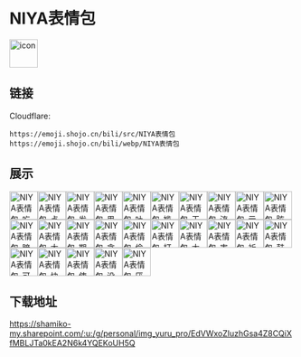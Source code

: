 # NIYA表情包
<img src="https://emoji.shojo.cn/bili/src/NIYA表情包/icon.png" width="50" height="50" alt="icon">

## 链接
Cloudflare:
```
https://emoji.shojo.cn/bili/src/NIYA表情包
https://emoji.shojo.cn/bili/webp/NIYA表情包
```
## 展示
<img src="https://emoji.shojo.cn/bili/src/NIYA表情包/NIYA表情包-吃瓜.png" width="50" height="50" alt="NIYA表情包-吃瓜"><img src="https://emoji.shojo.cn/bili/src/NIYA表情包/NIYA表情包-点赞.png" width="50" height="50" alt="NIYA表情包-点赞"><img src="https://emoji.shojo.cn/bili/src/NIYA表情包/NIYA表情包-发困.png" width="50" height="50" alt="NIYA表情包-发困"><img src="https://emoji.shojo.cn/bili/src/NIYA表情包/NIYA表情包-思考.png" width="50" height="50" alt="NIYA表情包-思考"><img src="https://emoji.shojo.cn/bili/src/NIYA表情包/NIYA表情包-吐舌.png" width="50" height="50" alt="NIYA表情包-吐舌"><img src="https://emoji.shojo.cn/bili/src/NIYA表情包/NIYA表情包-尴尬.png" width="50" height="50" alt="NIYA表情包-尴尬"><img src="https://emoji.shojo.cn/bili/src/NIYA表情包/NIYA表情包-干杯.png" width="50" height="50" alt="NIYA表情包-干杯"><img src="https://emoji.shojo.cn/bili/src/NIYA表情包/NIYA表情包-流汗.png" width="50" height="50" alt="NIYA表情包-流汗"><img src="https://emoji.shojo.cn/bili/src/NIYA表情包/NIYA表情包-示爱.png" width="50" height="50" alt="NIYA表情包-示爱"><img src="https://emoji.shojo.cn/bili/src/NIYA表情包/NIYA表情包-眩晕.png" width="50" height="50" alt="NIYA表情包-眩晕"><img src="https://emoji.shojo.cn/bili/src/NIYA表情包/NIYA表情包-暗中观察.png" width="50" height="50" alt="NIYA表情包-暗中观察"><img src="https://emoji.shojo.cn/bili/src/NIYA表情包/NIYA表情包-大哭.png" width="50" height="50" alt="NIYA表情包-大哭"><img src="https://emoji.shojo.cn/bili/src/NIYA表情包/NIYA表情包-期待.png" width="50" height="50" alt="NIYA表情包-期待"><img src="https://emoji.shojo.cn/bili/src/NIYA表情包/NIYA表情包-贪嘴.png" width="50" height="50" alt="NIYA表情包-贪嘴"><img src="https://emoji.shojo.cn/bili/src/NIYA表情包/NIYA表情包-偷笑.png" width="50" height="50" alt="NIYA表情包-偷笑"><img src="https://emoji.shojo.cn/bili/src/NIYA表情包/NIYA表情包-打call.png" width="50" height="50" alt="NIYA表情包-打call"><img src="https://emoji.shojo.cn/bili/src/NIYA表情包/NIYA表情包-大吃一惊.png" width="50" height="50" alt="NIYA表情包-大吃一惊"><img src="https://emoji.shojo.cn/bili/src/NIYA表情包/NIYA表情包-害怕.png" width="50" height="50" alt="NIYA表情包-害怕"><img src="https://emoji.shojo.cn/bili/src/NIYA表情包/NIYA表情包-祈祷.png" width="50" height="50" alt="NIYA表情包-祈祷"><img src="https://emoji.shojo.cn/bili/src/NIYA表情包/NIYA表情包-鼓嘴.png" width="50" height="50" alt="NIYA表情包-鼓嘴"><img src="https://emoji.shojo.cn/bili/src/NIYA表情包/NIYA表情包-可怜.png" width="50" height="50" alt="NIYA表情包-可怜"><img src="https://emoji.shojo.cn/bili/src/NIYA表情包/NIYA表情包-快乐.png" width="50" height="50" alt="NIYA表情包-快乐"><img src="https://emoji.shojo.cn/bili/src/NIYA表情包/NIYA表情包-使坏.png" width="50" height="50" alt="NIYA表情包-使坏"><img src="https://emoji.shojo.cn/bili/src/NIYA表情包/NIYA表情包-没精神.png" width="50" height="50" alt="NIYA表情包-没精神"><img src="https://emoji.shojo.cn/bili/src/NIYA表情包/NIYA表情包-厌恶.png" width="50" height="50" alt="NIYA表情包-厌恶">

## 下载地址

https://shamiko-my.sharepoint.com/:u:/g/personal/img_yuru_pro/EdVWxoZluzhGsa4Z8CQiXfMBLJTa0kEA2N6k4YQEKoUH5Q